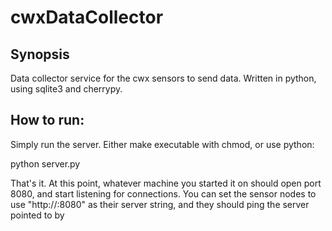 # cwxDataCollector

## Synopsis

 Data collector service for the cwx sensors to send data.  Written in python, using sqlite3 and cherrypy.

## How to run:

 Simply run the server.  Either make executable with chmod, or use python:

 python server.py

 That's it.  At this point, whatever machine you started it on should open port 8080, and start listening
 for connections.  You can set the sensor nodes to use "http://<ip>:8080" as their server string, and they
 should ping the server pointed to by <ip>

